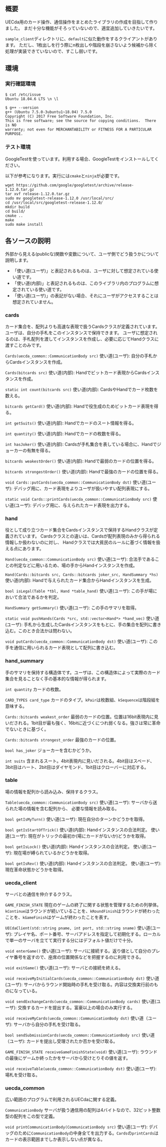 ## 概要
UECda用のカード操作、通信操作をまとめたライブラリの作成を目指して作りました。
まだ十分な機能がそろっていないので、適宜追加していきたいです。

`sample_client`ディレクトリに、`default`に似た動作をするクライアントがあります。
ただし、1枚出しを行う際にn枚出しや階段を崩さないよう候補から除く処理が実装できていないので、すこし弱いです。

## 環境

### 実行確認環境
```
$ cat /etc/issue
Ubuntu 18.04.6 LTS \n \l
```

```
$ g++ --version
g++ (Ubuntu 7.5.0-3ubuntu1~18.04) 7.5.0
Copyright (C) 2017 Free Software Foundation, Inc.
This is free software; see the source for copying conditions.  There is NO
warranty; not even for MERCHANTABILITY or FITNESS FOR A PARTICULAR PURPOSE.
```

### テスト環境
GoogleTestを使っています。利用する場合、GoogleTestをインストールしてください。

以下が参考になります。実行には`cmake`と`ninja`が必要です。

```
wget https://github.com/google/googletest/archive/release-1.12.0.tar.gz
tar xvf release-1.12.0.tar.gz
sudo mv googletest-release-1.12.0 /usr/local/src/
cd /usr/local/src/googletest-release-1.12.0/
mkdir build
cd build/
cmake ..
make
sudo make install
```

## 各ソースの説明
外部から見える(publicな)関数や変数について、ユーザ側でどう扱うかについて説明します。

- 「使い道(ユーザ)」と表記されるものは、ユーザに対して想定されている使い道です。
- 「使い道(内部)」と表記されるものは、このライブラリ内のプログラムに想定されている使い道です。
- 「使い道(ユーザ)」の表記がない場合、それにユーザがアクセスすることは想定されていません。

### cards
カード集合を、配列よりも高速な表現で扱うCardsクラスが定義されています。
ユーザは、自分の手札をこのインスタンスで保持できます。
ユーザに想定されるのは、手札配列を渡してインスタンスを作成し、必要に応じてHandクラスに渡すことのみです。

`Cards(uecda_common::CommunicationBody src)`
使い道(ユーザ): 自分の手札からCardsインスタンスを作成。

`Cards(bitcards src)`
使い道(内部): Handでビットカード表現からCardsインスタンスを作成。

`static int count(bitcards src)`
使い道(内部): CardsやHandでカード枚数を数える。

`bitcards getCard()`
使い道(内部): Handで役生成のためビットカード表現を得る。

`int getSuits()`
使い道(内部): Handでカードのスート情報を得る。

`int quantity()`
使い道(内部): Handでカードの枚数を得る。

`int hasJoker()`
使い道(内部): Cardsが手札集合を表している場合に、Handでジョーカーの有無を得る。

`bitcards weakestOrder()`
使い道(内部): Handで最弱のカードの位置を得る。

`bitcards strongestOrder()`
使い道(内部): Handで最強のカードの位置を得る。

`void Cards::putCards(uecda_common::CommunicationBody dst)`
使い道(ユーザ): デバッグ用に、カード表現をよりユーザが扱いやすい配列表現にする。

`static void Cards::printCards(uecda_common::CommunicationBody src)`
使い道(ユーザ): デバッグ用に、与えられたカード表現を出力する。

### hand
役として成り立つカード集合をCardsインスタンスで保持するHandクラスが定義されています。
Cardsクラスとの違いは、Cardsが配列表現のみから得られる情報しか扱わないのに対し、
Handクラスでは大貧民のルールに基づく情報を扱える点にあります。

`Hand(uecda_common::CommunicationBody src)`
使い道(ユーザ): 合法手であることの判定などに用いるため、場の手からHandインスタンスを作成。

`Hand(Cards::bitcards src, Cards::bitcards joker_src, HandSummary *hs)`
使い道(内部): Handで与えられたカード集合からHandインスタンスを生成。

`bool isLegal(Table *tbl, Hand *table_hand)`
使い道(ユーザ): この手が場において合法であるかを判定。

`HandSummary getSummary()`
使い道(ユーザ): この手のサマリを取得。

`static void pushHands(Cards *src, std::vector<Hand*> *hand_vec)`
使い道(ユーザ): 手札から生成したCardsインスタンスをもとに、手の集合を配列に書き込む。このとき合法かは問わない。

`void putCards(uecda_common::CommunicationBody dst)`
使い道(ユーザ): この手を通信に用いられるカード表現として配列に書き込む。

### hand_summary
手のサマリを保持する構造体です。ユーザは、この構造体によって実際のカード集合を見ることなく手の基本的な情報が得られます。

`int quantity`
カードの枚数。

`CARD_TYPES card_type`
カードのタイプ。`kPair`は枚数組、`kSequence`は階段組を意味する。

`Cards::bitcards weakest_order`
最弱のカードの位置。位置は16bit表現内に見いだされる。1bit目が最も強く、16bitに近づくにつれ弱くなる。強さは常に革命でないときに基づく。

`Cards::bitcards strongest_order`
最強のカードの位置。

`bool has_joker`
ジョーカーを含むかどうか。

`int suits`
含まれるスート。4bit表現内に見いだされる。4bit目はスペード、3bit目はハート、2bit目はダイヤモンド、1bit目はクローバーに対応する。

### table
場の情報を配列から読み込み、保持するクラス。

`Table(uecda_common::CommunicationBody src)`
使い道(ユーザ): サーバから送られた場の情報を含む配列から、
必要な情報を読み取る。

`bool getIsMyTurn()`
使い道(ユーザ): 現在自分のターンかどうかを取得。

`bool getIsStartOfTrick()`
使い道(内部): Handインスタンスの合法判定。
使い道(ユーザ): 現在がトリックの最初か(場にカードがないか)どうかを取得。

`bool getIsLock()`
使い道(内部): Handインスタンスの合法判定。
使い道(ユーザ): 現在場が縛られているかどうかを取得。

`bool getIsRev()`
使い道(内部): Handインスタンスの合法判定。
使い道(ユーザ): 現在革命状態かどうかを取得。

### uecda_client
サーバとの通信を仲介するクラス。

`GAME_FINISH_STATE`
現在のゲームの終了に関する状態を管理するための列挙体。
`kContinue`はラウンドが続いていることを、`kRoundFinish`はラウンドが終わったことを、`kGameFinish`はゲームが終わったことを表す。

`UECdaClient(std::string pname, int port, std::string sname)`
使い道(ユーザ): プレイヤ名、ポート番号、サーバアドレスを指定して初期化する。ローカルで単一のサーバを立てて実行する分にはデフォルト値だけで十分。

`void enterGame()`
使い道(ユーザ): サーバに接続する。返り値として自分のプレイヤ番号を返すので、座席の位置関係などを把握するのに利用できる。

`void exitGame()`
使い道(ユーザ): サーバとの接続を終える。

`void receiveMyInitialCards(uecda_common::CommunicationBody dst)`
使い道(ユーザ): サーバからラウンド開始時の手札を受け取る。内容は交換実行前のものになっている。

`void sendExchangeCards(uecda_common::CommunicationBody cards)`
使い道(ユーザ): 交換するカードを提出する。富豪以上の場合のみ実行する。

`void receiveMyCards(uecda_common::CommunicationBody dst)`
使い道（ユーザ): サーバから自分の手札を受け取る。

`bool sendSubmissionCards(uecda_common::CommunicationBody src)`
使い道（ユーザ): カードを提出し受理されたか否かを受け取る。

`GAME_FINISH_STATE receiveGameFinishState(void)`
使い道(ユーザ): ラウンドの最後にゲームか終ったかをサーバから受けとりその値を返す。

`void receiveTable(uecda_common::CommunicationBody dst)`
使い道(ユーザ): 場札を受け取る。

### uecda_common
広い範囲のプログラムで利用されるUECdaに関する定義。

`CommunicationBody`
サーバが扱う通信用の配列は4バイトなので、32ビット整数型の配列をこの型で定義。

`void printCommunicationBody(CommunicationBody src)`
使い道(ユーザ): デバッグのために`CommunicationBody`の中身全てを出力する。`Cards`の`printCards`はカードの表示範囲までしか表示しない点が異なる。
